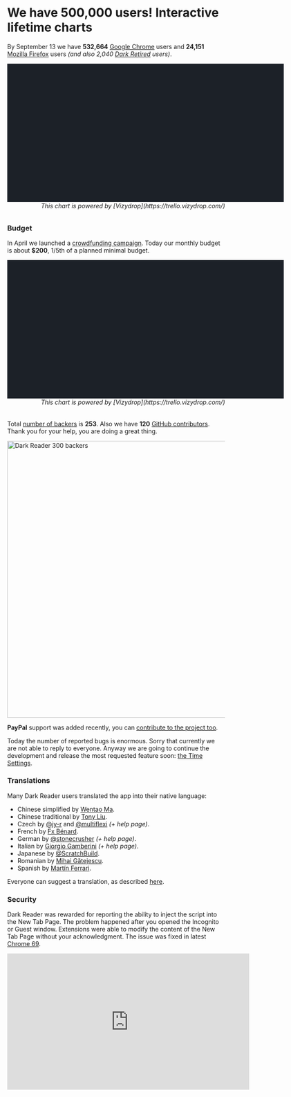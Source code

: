# We have 500,000 users! Interactive lifetime charts

By September 13 we have
**532,664** [Google Chrome](https://chrome.google.com/webstore/detail/dark-reader/eimadpbcbfnmbkopoojfekhnkhdbieeh) users
and **24,151** [Mozilla Firefox](https://addons.mozilla.org/firefox/addon/darkreader/) users
*(and also 2,040 [Dark Retired](https://chrome.google.com/webstore/detail/dark-retired/oibheihomapbjogmoabgfbkchjchpdfp) users)*.

<div id="chart-users" class="chart" style="background: #1c2128; width: 40rem; height: 20rem;"></div>

<h6 style="text-align: right; margin-top: 0;">This chart is powered by [Vizydrop](https://trello.vizydrop.com/)</h6>

### Budget

In April we launched a [crowdfunding campaign](https://darkreader.org/blog/dynamic-theme/). Today our monthly budget is about **$200**, 1/5th of a planned minimal budget.

<div id="chart-backers" class="chart" style="background: #1c2128; width: 40rem; height: 20rem;"></div>

<h6 style="text-align: right; margin-top: 0;">This chart is powered by [Vizydrop](https://trello.vizydrop.com/)</h6>

Total [number of backers](https://opencollective.com/darkreader#contributors) is **253**.
Also we have **120** [GitHub contributors](https://github.com/darkreader/darkreader/graphs/contributors).
Thank you for your help, you are doing a great thing.

<img src="/images/darkreader-300-backers.png" alt="Dark Reader 300 backers" style="width: 40rem;" />

**PayPal** support was added recently, you can [contribute to the project too](https://opencollective.com/darkreader/donate).

Today the number of reported bugs is enormous.
Sorry that currently we are not able to reply to everyone.
Anyway we are going to continue the development and release the most requested feature soon: [the Time Settings](https://github.com/darkreader/darkreader/issues/10).

### Translations

Many Dark Reader users translated the app into their native language:
- Chinese simplified by [Wentao Ma](https://github.com/WalterMa).
- Chinese traditional by [Tony Liu](https://github.com/lcynot).
- Czech by [@jy-r](https://github.com/jy-r) and [@multiflexi](https://github.com/multiflexi) *(+ help page)*.
- French by [Fx Bénard](https://github.com/fxbenard).
- German by [@stonecrusher](https://github.com/stonecrusher) *(+ help page)*.
- Italian by [Giorgio Gamberini](https://github.com/giorgiogamberini) *(+ help page)*.
- Japanese by [@ScratchBuild](https://github.com/ScratchBuild).
- Romanian by [Mihai Gătejescu](https://github.com/odCat).
- Spanish by [Martín Ferrari](https://github.com/ferrarimartin).

Everyone can suggest a translation, as described [here](https://github.com/darkreader/darkreader/issues/559).

### Security

Dark Reader was rewarded for reporting the ability to inject the script into the New Tab Page.
The problem happened after you opened the Incognito or Guest window.
Extensions were able to modify the content of the New Tab Page without your acknowledgment.
The issue was fixed in latest [Chrome 69](https://chromereleases.googleblog.com/2018/09/stable-channel-update-for-desktop.html).

<iframe width="560" height="315" src="https://www.youtube.com/embed/RUaLdMxl4zw?rel=0" frameborder="0" allowfullscreen></iframe>

<script src="https://cdn.jsdelivr.net/npm/d3@5.7.0/dist/d3.min.js" defer></script>
<script src="https://cdn.jsdelivr.net/npm/taucharts@2.6.1/dist/taucharts.min.js" defer></script>
<link rel="stylesheet" href="https://cdn.jsdelivr.net/npm/taucharts@2.6.1/dist/taucharts.dark.min.css" />
<script>
window.addEventListener('DOMContentLoaded', function() {
// Users
Taucharts.api.tickFormat.add('m-y', function (x) {
  return x.toLocaleDateString('en-US', {
    month: 'short',
    year: 'numeric'
  });
});
(new Taucharts.Chart({
  type: 'stacked-area',
  x: 'Date',
  y: 'Users',
  color: 'Browser',
  data: getUsersData(),
  guide: {
    x: {
      tickFormat: 'm-y',
      timeInterval: 'month'
    },
    showGridLines: 'y',
    color: {
      brewer: [
        '#2c89a0',
        '#e96c4c'
      ]
    }
  },
  settings: {
    fitModel: 'entire-view'
  },
  plugins: [
    Taucharts.api.plugins.get('crosshair')(),
    Taucharts.api.plugins.get('diff-tooltip')(),
    Taucharts.api.plugins.get('annotations')({
      items: [{
        dim: 'Date',
        val: new Date('2018-03-27'),
        text: 'v4',
        color: 'white',
        position: 'front',
      }, {
        dim: 'Date',
        val: new Date('2015-06-24'),
        text: 'v3',
        color: '#37abc8'
      }, {
        dim: 'Date',
        val: new Date('2014-07-07'),
        text: '2014',
        color: '#e96c4c'
      }]
    })
  ],
})).renderTo('#chart-users');
function getUsersData() {
  var csv = getUsersCSV();
  var SEPARATOR = ',';
  var lines = csv.map(function (ln) { return ln.trim(); }).filter(function (ln) { return ln; });
  var headers = lines[0].split(SEPARATOR);
  var data = lines.slice(1).map(function (ln) {
    var values = ln.split(SEPARATOR)
      .map(function (raw) {
        var value = null;
        value = Number(raw);
        if (isNaN(value)) {
          value = new Date(raw);
          if (isNaN(value)) {
            value = raw;
          }
        }
        return value;
      });
    return headers.reduce(function (obj, prop, i) {
      obj[prop] = values[i];
      return obj;
    }, {});
  });
  return data;
}
function getUsersCSV() {
  return [
    'Date,Users,Browser',
    '2014-08-01,61,Chrome',
    '2014-09-01,182,Chrome',
    '2014-10-01,308,Chrome',
    '2014-11-01,472,Chrome',
    '2014-12-01,680,Chrome',
    '2015-01-01,828,Chrome',
    '2015-02-01,1246,Chrome',
    '2015-03-01,2230,Chrome',
    '2015-04-01,2881,Chrome',
    '2015-05-01,3904,Chrome',
    '2015-06-01,4869,Chrome',
    '2015-07-01,5743,Chrome',
    '2015-08-01,7137,Chrome',
    '2015-09-01,8579,Chrome',
    '2015-10-01,10899,Chrome',
    '2015-11-01,13273,Chrome',
    '2015-12-01,16118,Chrome',
    '2016-01-01,17297,Chrome',
    '2016-02-01,36003,Chrome',
    '2016-03-01,41060,Chrome',
    '2016-04-01,47153,Chrome',
    '2016-05-01,53482,Chrome',
    '2016-06-01,57693,Chrome',
    '2016-07-01,73830,Chrome',
    '2016-08-01,86787,Chrome',
    '2016-09-01,101292,Chrome',
    '2016-10-01,114583,Chrome',
    '2016-11-01,134071,Chrome',
    '2016-12-01,150851,Chrome',
    '2017-01-01,145765,Chrome',
    '2017-02-01,179277,Chrome',
    '2017-03-01,194061,Chrome',
    '2017-04-01,204422,Chrome',
    '2017-05-01,219918,Chrome',
    '2017-06-01,225368,Chrome',
    '2017-07-01,226456,Chrome',
    '2017-08-01,232947,Chrome',
    '2017-09-01,246954,Chrome',
    '2017-10-01,265950,Chrome',
    '2017-11-01,274869,Chrome',
    '2017-12-01,284770,Chrome',
    '2018-01-01,265248,Chrome',
    '2018-02-01,313695,Chrome',
    '2018-03-01,323895,Chrome',
    '2018-04-01,348183,Chrome',
    '2018-05-01,387212,Chrome',
    '2018-06-01,380502,Chrome',
    '2018-07-01,417278,Chrome',
    '2018-08-01,436273,Chrome',
    '2018-09-01,515914,Chrome',
    '2018-03-01,3297,Firefox',
    '2018-04-01,5909,Firefox',
    '2018-05-01,8045,Firefox',
    '2018-06-01,10167,Firefox',
    '2018-07-01,12228,Firefox',
    '2018-08-01,16871,Firefox',
    '2018-09-01,20229,Firefox'
  ];
}
// Backers
Taucharts.api.tickFormat.add('usd', function (x) { return '$' + x; });
(new Taucharts.Chart({
  type: 'bar',
  x: 'Month',
  y: 'Amount (USD)',
  label: 'Amount (USD)',
  data: getBackersData(),
  guide: {
    showGridLines: 'y',
    color: {
      brewer: [
        '#2c89a0',
        '#e96c4c'
      ]
    },
    x: {
      label: {
        text: '2018'
      },
    },
    label: {
      tickFormat: 'usd'
    }
  },
  plugins: [
    Taucharts.api.plugins.get('crosshair')(),
    Taucharts.api.plugins.get('tooltip')(),
    Taucharts.api.plugins.get('annotations')({
      items: [{
        dim: 'Amount (USD)',
        val: 1000,
        text: 'Expected monthly budget',
        color: '#e96c4c',
        position: 'front'
      }]
    })
  ],
  settings: {
    fitModel: 'entire-view',
  }
})).renderTo('#chart-backers');
function getBackersData() {
  return [{
      'Month': 'March',
      'Backers': 4,
      'Amount (USD)': 29
    },
    {
      'Month': 'April',
      'Backers': 135,
      'Amount (USD)': 1523
    },
    {
      'Month': 'May',
      'Backers': 67,
      'Amount (USD)': 521
    },
    {
      'Month': 'June',
      'Backers': 48,
      'Amount (USD)': 222
    },
    {
      'Month': 'July',
      'Backers': 45,
      'Amount (USD)': 227
    },
    {
      'Month': 'August',
      'Backers': 44,
      'Amount (USD)': 190
    }
  ];
}
});
</script>

<style>
.chart {
  overflow: hidden;
}
.tau-chart__tooltip {
  color: #fff;
}
.tau-chart__tooltip__button {
  background: #1c2128;
  color: #fff;
}
.tau-chart__tooltip__button:hover {
  background: #4c5158;
}
.diff-tooltip__item_highlighted {
  background: transparent;
  box-shadow: none !important;
}
.tau-crosshair__label__text,
.i-role-datum~.i-role-label {
  fill: white !important;
}
</style>
